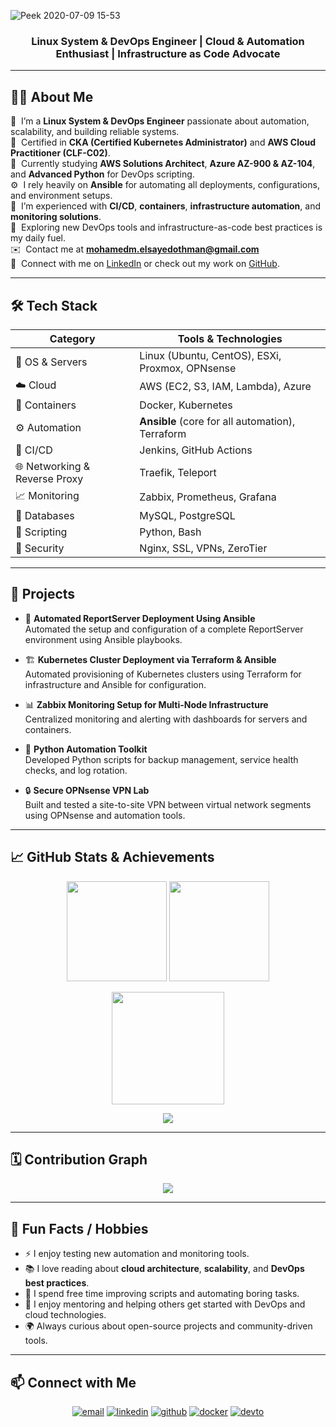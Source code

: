 ![Peek 2020-07-09 15-53](https://user-images.githubusercontent.com/7910856/87048834-84abea80-c1fc-11ea-9342-27b96a046ba4.gif)
<h3 align="center">Linux System & DevOps Engineer | Cloud & Automation Enthusiast | Infrastructure as Code Advocate</h3>

---

## 👨‍💻 About Me

💼 &nbsp;I’m a **Linux System & DevOps Engineer** passionate about automation, scalability, and building reliable systems.\
🎯 &nbsp;Certified in **CKA (Certified Kubernetes Administrator)** and **AWS Cloud Practitioner (CLF-C02)**.\
🚀 &nbsp;Currently studying **AWS Solutions Architect**, **Azure AZ-900 & AZ-104**, and **Advanced Python** for DevOps scripting.\
⚙️ &nbsp;I rely heavily on **Ansible** for automating all deployments, configurations, and environment setups.\
🌱 &nbsp;I’m experienced with **CI/CD**, **containers**, **infrastructure automation**, and **monitoring solutions**.\
💬 &nbsp;Exploring new DevOps tools and infrastructure-as-code best practices is my daily fuel.\
✉️ &nbsp;Contact me at **mohamedm.elsayedothman@gmail.com**\
🤝 &nbsp;Connect with me on [LinkedIn](https://www.linkedin.com/in/mohamed-el-sayed-othman/) or check out my work on [GitHub](https://github.com/MohamedEl-Sayed28).

---

## 🛠️ Tech Stack

| Category | Tools & Technologies |
|-----------|----------------------|
| 🐧 OS & Servers | Linux (Ubuntu, CentOS), ESXi, Proxmox, OPNsense |
| ☁️ Cloud | AWS (EC2, S3, IAM, Lambda), Azure |
| 🐳 Containers | Docker, Kubernetes |
| ⚙️ Automation | **Ansible** (core for all automation), Terraform |
| 🧰 CI/CD | Jenkins, GitHub Actions |
| 🌐 Networking & Reverse Proxy | Traefik, Teleport |
| 📈 Monitoring | Zabbix, Prometheus, Grafana |
| 💾 Databases | MySQL, PostgreSQL |
| 🐍 Scripting | Python, Bash |
| 🔐 Security | Nginx, SSL, VPNs, ZeroTier |

---

## 🚀 Projects

- 🧩 **Automated ReportServer Deployment Using Ansible**  
  Automated the setup and configuration of a complete ReportServer environment using Ansible playbooks.

- 🏗️ **Kubernetes Cluster Deployment via Terraform & Ansible**  
  Automated provisioning of Kubernetes clusters using Terraform for infrastructure and Ansible for configuration.

- 📊 **Zabbix Monitoring Setup for Multi-Node Infrastructure**  
  Centralized monitoring and alerting with dashboards for servers and containers.

- 🧠 **Python Automation Toolkit**  
  Developed Python scripts for backup management, service health checks, and log rotation.

- 🔒 **Secure OPNsense VPN Lab**  
  Built and tested a site-to-site VPN between virtual network segments using OPNsense and automation tools.

---

## 📈 GitHub Stats & Achievements

<p align="center">
  <img src="https://github-readme-stats.vercel.app/api?username=MohamedEl-Sayed28&show_icons=true&theme=github_dark&hide_border=true&include_all_commits=true&count_private=true" height="160px"/>
  <img src="https://github-readme-stats.vercel.app/api/top-langs/?username=MohamedEl-Sayed28&layout=compact&theme=github_dark&hide_border=true" height="160px"/>
</p>

<p align="center">
  <img src="https://streak-stats.demolab.com/?user=MohamedEl-Sayed28&theme=github-dark-blue&hide_border=true" height="180px"/>
</p>

<p align="center">
  <img src="https://github-profile-trophy.vercel.app/?username=MohamedEl-Sayed28&theme=darkhub&no-frame=true&margin-w=10&row=1"/>
</p>

---

## 🗓️ Contribution Graph

<p align="center">
  <img src="https://github-readme-activity-graph.vercel.app/graph?username=MohamedEl-Sayed28&theme=github-dark&hide_border=true"/>
</p>

---

## 💬 Fun Facts / Hobbies

- ⚡ I enjoy testing new automation and monitoring tools.  
- 📚 I love reading about **cloud architecture**, **scalability**, and **DevOps best practices**.  
- 🧠 I spend free time improving scripts and automating boring tasks.  
- 🤝 I enjoy mentoring and helping others get started with DevOps and cloud technologies.  
- 🌍 Always curious about open-source projects and community-driven tools.  

---

## 📫 Connect with Me

<p align="center">
  <a href="mailto:mohamedm.elsayedothman@gmail.com"><img src="https://img.icons8.com/color/32/000000/gmail.png" alt="email"/></a>
  <a href="https://www.linkedin.com/in/mohamed-el-sayed-othman/"><img src="https://img.icons8.com/color/32/000000/linkedin.png" alt="linkedin"/></a>
  <a href="https://github.com/MohamedEl-Sayed28"><img src="https://img.icons8.com/ios-glyphs/32/ffffff/github.png" alt="github"/></a>
  <a href="https://hub.docker.com/u/mohamedmahmoud"><img src="https://img.icons8.com/color/32/000000/docker.png" alt="docker"/></a>
  <a href="https://dev.to/mohamedmahmoud"><img src="https://img.icons8.com/windows/32/000000/dev.png" alt="devto"/></a>
</p>

